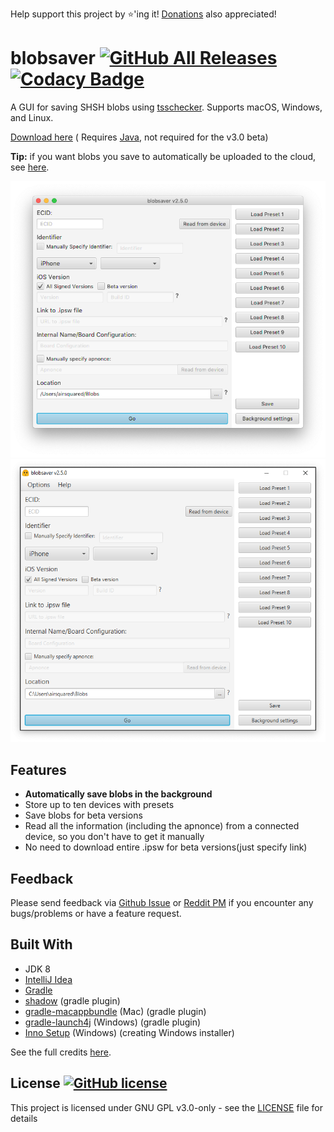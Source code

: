 Help support this project by ⭐️'ing it! [Donations](https://www.paypal.me/airsqrd) also appreciated!

# blobsaver [![GitHub All Releases](https://img.shields.io/github/downloads/airsquared/blobsaver/total.svg)](https://github.com/airsquared/blobsaver/releases) [![Codacy Badge](https://app.codacy.com/project/badge/Grade/0d4fdc1daca5402a8c57efc3bef73d31)](https://www.codacy.com/gh/airsquared/blobsaver/dashboard?utm_source=github.com&amp;utm_medium=referral&amp;utm_content=airsquared/blobsaver&amp;utm_campaign=Badge_Grade)
A GUI for saving SHSH blobs using [tsschecker](https://github.com/tihmstar/tsschecker). Supports macOS, Windows, and
Linux.

[Download here](https://github.com/airsquared/blobsaver/releases) (
Requires [Java](https://java.com/en/download/manual.jsp), not required for the v3.0 beta)

**Tip:** if you want blobs you save to automatically be uploaded to the cloud,
see [here](https://github.com/airsquared/blobsaver/wiki/Automatically-saving-blobs-to-the-cloud).

![Mac Screenshot](.github/screenshots/screenshot-macos.png)
![Windows Screenshot](.github/screenshots/screenshot-windows.png)

## Features
- **Automatically save blobs in the background**
- Store up to ten devices with presets
- Save blobs for beta versions
- Read all the information (including the apnonce) from a connected device, so you don't have to get it manually
- No need to download entire .ipsw for beta versions(just specify link)

## Feedback
Please send feedback via [Github Issue](https://github.com/airsquared/blobsaver/issues/new/choose) or [Reddit PM](https://www.reddit.com/message/compose?to=01110101_00101111&subject=Blobsaver%20Feedback) if you encounter any bugs/problems or have a feature request. 

## Built With
- JDK 8
- [IntelliJ Idea](https://www.jetbrains.com/idea/)
- [Gradle](https://gradle.org/)
- [shadow](https://github.com/johnrengelman/shadow) (gradle plugin)
- [gradle-macappbundle](https://github.com/crotwell/gradle-macappbundle) (Mac) (gradle plugin)
- [gradle-launch4j](https://github.com/TheBoegl/gradle-launch4j) (Windows) (gradle plugin)
- [Inno Setup](http://www.jrsoftware.org/isinfo.php) (Windows) (creating Windows installer)

See the full credits [here](libraries_used.txt).

## License [![GitHub license](https://img.shields.io/github/license/airsquared/blobsaver.svg)](https://github.com/airsquared/blobsaver/blob/master/LICENSE)
This project is licensed under GNU GPL v3.0-only - see the [LICENSE](https://github.com/airsquared/blobsaver/blob/master/LICENSE) file for details

